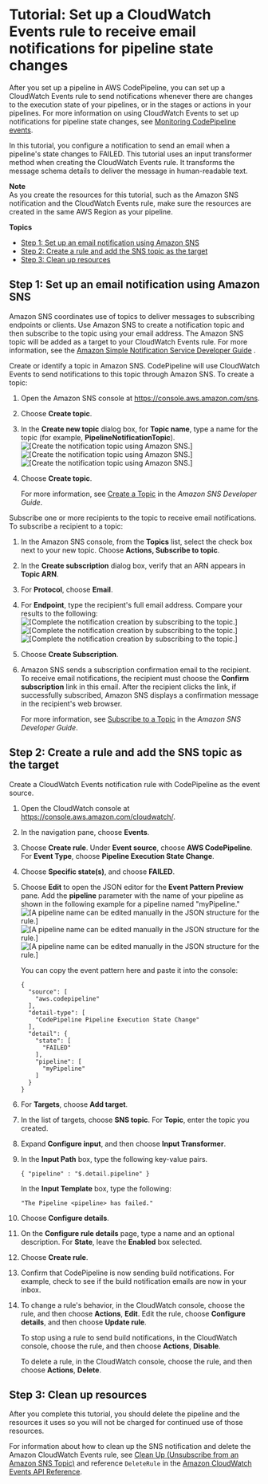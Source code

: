 # Tutorial: Set up a CloudWatch Events rule to receive email notifications for pipeline state changes<a name="tutorials-cloudwatch-sns-notifications"></a>

After you set up a pipeline in AWS CodePipeline, you can set up a CloudWatch Events rule to send notifications whenever there are changes to the execution state of your pipelines, or in the stages or actions in your pipelines\. For more information on using CloudWatch Events to set up notifications for pipeline state changes, see [Monitoring CodePipeline events](detect-state-changes-cloudwatch-events.md)\.

In this tutorial, you configure a notification to send an email when a pipeline's state changes to FAILED\. This tutorial uses an input transformer method when creating the CloudWatch Events rule\. It transforms the message schema details to deliver the message in human\-readable text\.

**Note**  
As you create the resources for this tutorial, such as the Amazon SNS notification and the CloudWatch Events rule, make sure the resources are created in the same AWS Region as your pipeline\.

**Topics**
+ [Step 1: Set up an email notification using Amazon SNS](#create-filter-for-target)
+ [Step 2: Create a rule and add the SNS topic as the target](#create-notification-rule)
+ [Step 3: Clean up resources](#notifications-clean-up-resources)

## Step 1: Set up an email notification using Amazon SNS<a name="create-filter-for-target"></a>

Amazon SNS coordinates use of topics to deliver messages to subscribing endpoints or clients\. Use Amazon SNS to create a notification topic and then subscribe to the topic using your email address\. The Amazon SNS topic will be added as a target to your CloudWatch Events rule\. For more information, see the [Amazon Simple Notification Service Developer Guide](https://docs.aws.amazon.com/sns/latest/dg/) \.

Create or identify a topic in Amazon SNS\. CodePipeline will use CloudWatch Events to send notifications to this topic through Amazon SNS\. To create a topic:

1. Open the Amazon SNS console at [https://console\.aws\.amazon\.com/sns](https://console.aws.amazon.com/sns)\.

1. Choose **Create topic**\. 

1. In the **Create new topic** dialog box, for **Topic name**, type a name for the topic \(for example, **PipelineNotificationTopic**\)\.   
![\[Create the notification topic using Amazon SNS.\]](http://docs.aws.amazon.com/codepipeline/latest/userguide/images/tutorial-SNS-topic.png)![\[Create the notification topic using Amazon SNS.\]](http://docs.aws.amazon.com/codepipeline/latest/userguide/)![\[Create the notification topic using Amazon SNS.\]](http://docs.aws.amazon.com/codepipeline/latest/userguide/)

1. Choose **Create topic**\.

   For more information, see [Create a Topic](https://docs.aws.amazon.com/sns/latest/dg/CreateTopic.html) in the *Amazon SNS Developer Guide*\.

Subscribe one or more recipients to the topic to receive email notifications\. To subscribe a recipient to a topic:

1. In the Amazon SNS console, from the **Topics** list, select the check box next to your new topic\. Choose **Actions, Subscribe to topic**\.

1. In the **Create subscription** dialog box, verify that an ARN appears in **Topic ARN**\.

1. For **Protocol**, choose **Email**\.

1. For **Endpoint**, type the recipient's full email address\. Compare your results to the following:  
![\[Complete the notification creation by subscribing to the topic.\]](http://docs.aws.amazon.com/codepipeline/latest/userguide/images/tutorial-SNS-subscription.png)![\[Complete the notification creation by subscribing to the topic.\]](http://docs.aws.amazon.com/codepipeline/latest/userguide/)![\[Complete the notification creation by subscribing to the topic.\]](http://docs.aws.amazon.com/codepipeline/latest/userguide/)

1. Choose **Create Subscription**\.

1. Amazon SNS sends a subscription confirmation email to the recipient\. To receive email notifications, the recipient must choose the **Confirm subscription** link in this email\. After the recipient clicks the link, if successfully subscribed, Amazon SNS displays a confirmation message in the recipient's web browser\.

   For more information, see [Subscribe to a Topic](https://docs.aws.amazon.com/sns/latest/dg/SubscribeTopic.html) in the *Amazon SNS Developer Guide*\.

## Step 2: Create a rule and add the SNS topic as the target<a name="create-notification-rule"></a>

Create a CloudWatch Events notification rule with CodePipeline as the event source\.

1. Open the CloudWatch console at [https://console\.aws\.amazon\.com/cloudwatch/](https://console.aws.amazon.com/cloudwatch/)\.

1. In the navigation pane, choose **Events**\.

1. Choose **Create rule**\. Under **Event source**, choose **AWS CodePipeline**\. For **Event Type**, choose **Pipeline Execution State Change**\.

1. Choose **Specific state\(s\)**, and choose **FAILED**\.

1. Choose **Edit** to open the JSON editor for the **Event Pattern Preview** pane\. Add the **pipeline** parameter with the name of your pipeline as shown in the following example for a pipeline named "myPipeline\."  
![\[A pipeline name can be edited manually in the JSON structure for the rule.\]](http://docs.aws.amazon.com/codepipeline/latest/userguide/images/cloudwatch-rule-event-pattern.png)![\[A pipeline name can be edited manually in the JSON structure for the rule.\]](http://docs.aws.amazon.com/codepipeline/latest/userguide/)![\[A pipeline name can be edited manually in the JSON structure for the rule.\]](http://docs.aws.amazon.com/codepipeline/latest/userguide/)

   You can copy the event pattern here and paste it into the console:

   ```
   {
     "source": [
       "aws.codepipeline"
     ],
     "detail-type": [
       "CodePipeline Pipeline Execution State Change"
     ],
     "detail": {
       "state": [
         "FAILED"
       ],
       "pipeline": [
         "myPipeline"
       ]
     }
   }
   ```

1. For **Targets**, choose **Add target**\. 

1. In the list of targets, choose **SNS topic**\. For **Topic**, enter the topic you created\.

1. Expand **Configure input**, and then choose **Input Transformer**\. 

1. In the **Input Path** box, type the following key\-value pairs\.

   ```
   { "pipeline" : "$.detail.pipeline" }
   ```

   In the **Input Template** box, type the following: 

   ```
   "The Pipeline <pipeline> has failed."
   ```

1. Choose **Configure details**\.

1. On the **Configure rule details** page, type a name and an optional description\. For **State**, leave the **Enabled** box selected\.

1. Choose **Create rule**\. 

1. Confirm that CodePipeline is now sending build notifications\. For example, check to see if the build notification emails are now in your inbox\.

1. To change a rule's behavior, in the CloudWatch console, choose the rule, and then choose **Actions**, **Edit**\. Edit the rule, choose **Configure details**, and then choose **Update rule**\.

   To stop using a rule to send build notifications, in the CloudWatch console, choose the rule, and then choose **Actions**, **Disable**\.

   To delete a rule, in the CloudWatch console, choose the rule, and then choose **Actions**, **Delete**\.

## Step 3: Clean up resources<a name="notifications-clean-up-resources"></a>

After you complete this tutorial, you should delete the pipeline and the resources it uses so you will not be charged for continued use of those resources\. 

For information about how to clean up the SNS notification and delete the Amazon CloudWatch Events rule, see [Clean Up \(Unsubscribe from an Amazon SNS Topic\)](http://docs.aws.amazon.com/sns/latest/dg/CleanUp.html) and reference `DeleteRule` in the [Amazon CloudWatch Events API Reference](https://docs.aws.amazon.com/AmazonCloudWatchEvents/latest/APIReference/)\.